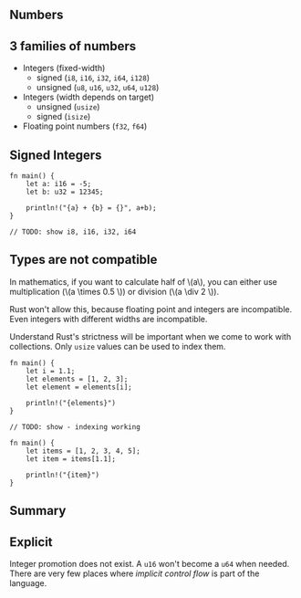 <section class="slide">

# Numbers

</section>
<section class="slide">

## 3 families of numbers

</section>

<section class="slide">

 - Integers (fixed-width)
   - signed (`i8`, `i16`, `i32`, `i64`, `i128`)
   - unsigned (`u8`, `u16`, `u32`, `u64`, `u128`)
 - Integers (width depends on target)
   - unsigned (`usize`)
   - signed (`isize`)
 - Floating point numbers (`f32`, `f64`)

</section>

<section class="slide">

## Signed Integers

</section>
<section class="slide">

```rust,editable
fn main() {
    let a: i16 = -5;
    let b: u32 = 12345;

    println!("{a} + {b} = {}", a+b);
}

// TODO: show i8, i16, i32, i64
```

</section>

<section class="slide">

## Types are not compatible

In mathematics, if you want to calculate half of \\(a\\),
<span class="fragment">you can either use multiplication </span><span class="fragment">(\\(a \times 0.5 \\))</span>
<span class="fragment"> or division </span><span class="fragment">(\\(a \div 2 \\)).</span>

<span class="fragment"> Rust won't allow this,
because floating point and integers are incompatible.</span>
<span class="fragment"> Even integers with different widths are incompatible.</span>

</section>

<section class="slide">

Understand Rust's strictness will be important when we come to work with collections.
<span class="fragment">Only `usize` values can be used to index them.</span>

</section>
<section class="slide">

```rust,editable
fn main() {
    let i = 1.1;
    let elements = [1, 2, 3];
    let element = elements[i];

    println!("{elements}")
}

// TODO: show - indexing working
```

</section>
<section class="slide">


```rust,editable
fn main() {
    let items = [1, 2, 3, 4, 5];
    let item = items[1.1];

    println!("{item}")
}
```


</section>


<section class="slide">

# Summary

</section>
<section class="slide">

<!-- ## Strongly typed

Types cannot pretend to be other types. -->

## Explicit

Integer promotion does not exist.
A `u16` won't become a `u64` when needed.
There are very few places where *implicit control flow* is part of the language.

</section>
